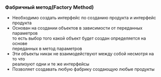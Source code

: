 ### Фабричный метод(Factory Method)

- Необходимо создать интерфейс по созданию продукта и интерфейс продукта
- Основан на создании объектов в зависимости от переданных параметров  
  то есть выбор того какой объект будет создан определяется на основе  
  переданных в метод параметров
- Эти объекты никак не взаимодействуют между собой несмотря на то что  
  реализуют одни и те же интерфейсы
- Позволяет создавать любую фабрику создающую любые продукты
